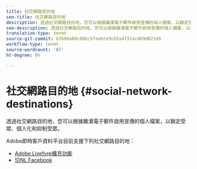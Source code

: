 ```yaml
---
title: 社交網路目的地
seo-title: 社交網路目的地
description: 透過社交網路目的地，您可以根據雜湊電子郵件啟用宣傳的個人檔案，以鎖定受眾、個人化和抑制受眾。
seo-description: 透過社交網路目的地，您可以根據雜湊電子郵件啟用宣傳的個人檔案，以鎖定受眾、個人化和抑制受眾。
translation-type: tm+mt
source-git-commit: 6f680a60c88bc5fee6ce9cb5a4f314c4b9d02249
workflow-type: tm+mt
source-wordcount: '87'
ht-degree: 0%

---
```



# 社交網路目的地 {#social-network-destinations}

透過社交網路目的地，您可以根據雜湊電子郵件啟用宣傳的個人檔案，以鎖定受眾、個人化和抑制受眾。

Adobe即時客戶資料平台目前支援下列社交網路目的地：

* [Adobe Livefyre擴充功能](/help/rtcdp/destinations/adobe-livefyre-extension.md)
* [!DNL Facebook](/help/rtcdp/destinations/facebook-destination.md)